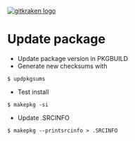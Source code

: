 [![gitkraken logo](https://cdn.rawgit.com/KillWolfVlad/GitKraken-Pro-AUR/1f92490bcec748ea5986f4ea7b366f1d95628818/logo.svg)](https://www.gitkraken.com/)

# Update package

* Update package version in PKGBUILD
* Generate new checksums with

```$ updpkgsums```

* Test install

```$ makepkg -si```

* Update .SRCINFO

```$ makepkg --printsrcinfo > .SRCINFO```
